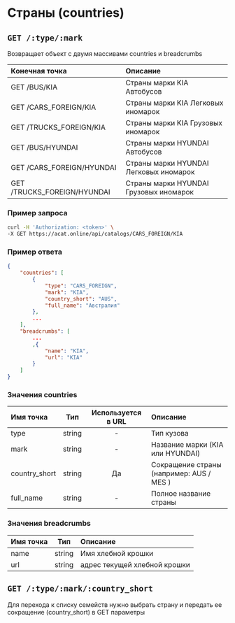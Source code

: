 # Страны (countries)

## `GET /:type/:mark`

Возвращает объект с двумя массивами countries и breadcrumbs

| Конечная точка | Описание |
| :---- | :--------------- |
| GET /BUS/KIA | Страны марки KIA Автобусов |
| GET /CARS_FOREIGN/KIA | Страны марки KIA Легковых иномарок |
| GET /TRUCKS_FOREIGN/KIA | Страны марки KIA Грузовых иномарок|
| GET /BUS/HYUNDAI | Страны марки HYUNDAI Автобусов |
| GET /CARS_FOREIGN/HYUNDAI | Страны марки HYUNDAI Легковых иномарок |
| GET /TRUCKS_FOREIGN/HYUNDAI | Страны марки HYUNDAI Грузовых иномарок|

### Пример запроса

```bash
curl -H 'Authorization: <token>' \
-X GET https://acat.online/api/catalogs/CARS_FOREIGN/KIA
```

### Пример ответа

```json
{
    "countries": [
        {
            "type": "CARS_FOREIGN",
            "mark": "KIA",
            "country_short": "AUS",
            "full_name": "Австралия"
        },
        ...
    ],
    "breadcrumbs": [
        ...
        ,{
            "name": "KIA",
            "url": "KIA"
        }
    ]
}
```

### Значения countries

| Имя точка | Тип | Используется в URL | Описание |
| :---- | :------: | :------: | :--------------- |
| type | string | - | Тип кузова |
| mark | string | - | Название марки (KIA или HYUNDAI) |
| country_short | string | Да | Сокращение страны (например: AUS / MES ) |
| full_name | string | - | Полное название страны |

### Значения breadcrumbs

| Имя точка | Тип | Описание |
| :---- | :------: | :--------------- |
| name | string | Имя хлебной крошки |
| url | string | адрес текущей хлебной крошки |


## `GET /:type/:mark/:country_short`

Для перехода к списку семейств нужно выбрать страну и передать ее сокращение (country_short) в GET параметры